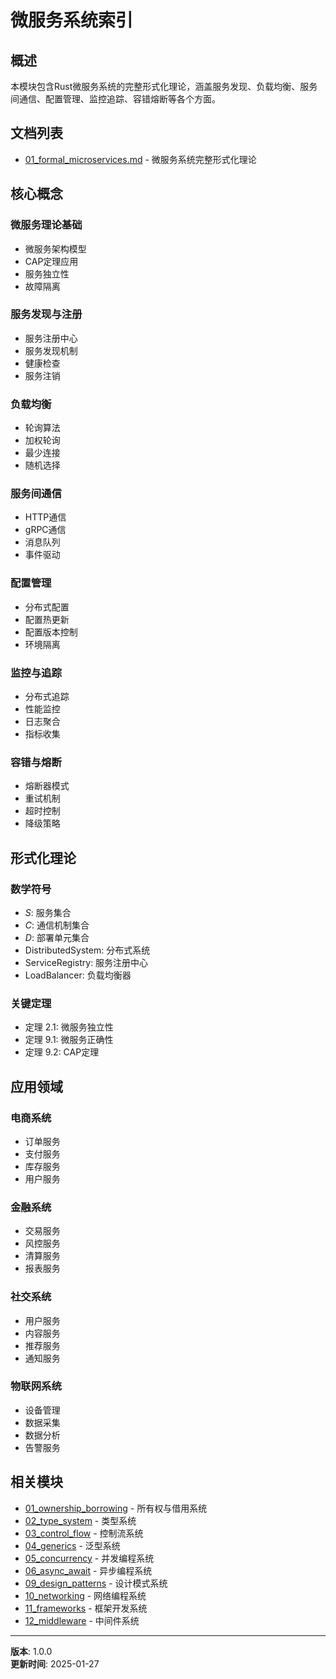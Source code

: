 # 微服务系统索引

## 概述

本模块包含Rust微服务系统的完整形式化理论，涵盖服务发现、负载均衡、服务间通信、配置管理、监控追踪、容错熔断等各个方面。

## 文档列表

- [01_formal_microservices.md](01_formal_microservices.md) - 微服务系统完整形式化理论

## 核心概念

### 微服务理论基础

- 微服务架构模型
- CAP定理应用
- 服务独立性
- 故障隔离

### 服务发现与注册

- 服务注册中心
- 服务发现机制
- 健康检查
- 服务注销

### 负载均衡

- 轮询算法
- 加权轮询
- 最少连接
- 随机选择

### 服务间通信

- HTTP通信
- gRPC通信
- 消息队列
- 事件驱动

### 配置管理

- 分布式配置
- 配置热更新
- 配置版本控制
- 环境隔离

### 监控与追踪

- 分布式追踪
- 性能监控
- 日志聚合
- 指标收集

### 容错与熔断

- 熔断器模式
- 重试机制
- 超时控制
- 降级策略

## 形式化理论

### 数学符号

- $S$: 服务集合
- $C$: 通信机制集合
- $D$: 部署单元集合
- $\text{DistributedSystem}$: 分布式系统
- $\text{ServiceRegistry}$: 服务注册中心
- $\text{LoadBalancer}$: 负载均衡器

### 关键定理

- 定理 2.1: 微服务独立性
- 定理 9.1: 微服务正确性
- 定理 9.2: CAP定理

## 应用领域

### 电商系统

- 订单服务
- 支付服务
- 库存服务
- 用户服务

### 金融系统

- 交易服务
- 风控服务
- 清算服务
- 报表服务

### 社交系统

- 用户服务
- 内容服务
- 推荐服务
- 通知服务

### 物联网系统

- 设备管理
- 数据采集
- 数据分析
- 告警服务

## 相关模块

- [01_ownership_borrowing](../01_ownership_borrowing/) - 所有权与借用系统
- [02_type_system](../02_type_system/) - 类型系统
- [03_control_flow](../03_control_flow/) - 控制流系统
- [04_generics](../04_generics/) - 泛型系统
- [05_concurrency](../05_concurrency/) - 并发编程系统
- [06_async_await](../06_async_await/) - 异步编程系统
- [09_design_patterns](../09_design_patterns/) - 设计模式系统
- [10_networking](../10_networking/) - 网络编程系统
- [11_frameworks](../11_frameworks/) - 框架开发系统
- [12_middleware](../12_middleware/) - 中间件系统

---

**版本**: 1.0.0  
**更新时间**: 2025-01-27
